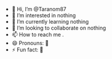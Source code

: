 - 👋 Hi, I’m @Taranom87
- 👀 I’m interested in nothing
- 🌱 I’m currently learning nothing 
- 💞️ I’m looking to collaborate on nothing 
- 📫 How to reach me .
- 😄 Pronouns: 🐒
- ⚡ Fun fact: 🤏

<!---
Taranom87/Taranom87 is a ✨ special ✨ repository because its `README.md` (this file) appears on your GitHub profile.
You can click the Preview link to take a look at your changes.
--->
